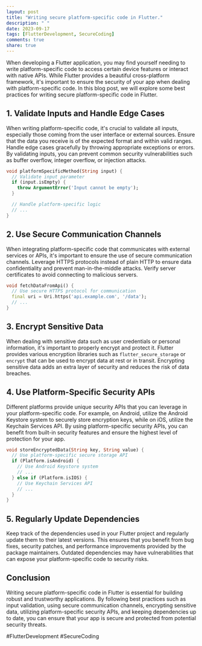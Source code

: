 ```yaml
---
layout: post
title: "Writing secure platform-specific code in Flutter."
description: " "
date: 2023-09-17
tags: [FlutterDevelopment, SecureCoding]
comments: true
share: true
---
```


When developing a Flutter application, you may find yourself needing to write platform-specific code to access certain device features or interact with native APIs. While Flutter provides a beautiful cross-platform framework, it's important to ensure the security of your app when dealing with platform-specific code. In this blog post, we will explore some best practices for writing secure platform-specific code in Flutter.

## 1. Validate Inputs and Handle Edge Cases

When writing platform-specific code, it's crucial to validate all inputs, especially those coming from the user interface or external sources. Ensure that the data you receive is of the expected format and within valid ranges. Handle edge cases gracefully by throwing appropriate exceptions or errors. By validating inputs, you can prevent common security vulnerabilities such as buffer overflow, integer overflow, or injection attacks.

```dart
void platformSpecificMethod(String input) {
  // Validate input parameter
  if (input.isEmpty) {
    throw ArgumentError('Input cannot be empty');
  }

  // Handle platform-specific logic
  // ...
}
```

## 2. Use Secure Communication Channels

When integrating platform-specific code that communicates with external services or APIs, it's important to ensure the use of secure communication channels. Leverage HTTPS protocols instead of plain HTTP to ensure data confidentiality and prevent man-in-the-middle attacks. Verify server certificates to avoid connecting to malicious servers.

```dart
void fetchDataFromApi() {
  // Use secure HTTPS protocol for communication
  final uri = Uri.https('api.example.com', '/data');
  // ...
}
```

## 3. Encrypt Sensitive Data

When dealing with sensitive data such as user credentials or personal information, it's important to properly encrypt and protect it. Flutter provides various encryption libraries such as `flutter_secure_storage` or `encrypt` that can be used to encrypt data at rest or in transit. Encrypting sensitive data adds an extra layer of security and reduces the risk of data breaches.

## 4. Use Platform-Specific Security APIs

Different platforms provide unique security APIs that you can leverage in your platform-specific code. For example, on Android, utilize the Android Keystore system to securely store encryption keys, while on iOS, utilize the Keychain Services API. By using platform-specific security APIs, you can benefit from built-in security features and ensure the highest level of protection for your app.

```dart
void storeEncryptedData(String key, String value) {
  // Use platform-specific secure storage API
  if (Platform.isAndroid) {
    // Use Android Keystore system
    // ...
  } else if (Platform.isIOS) {
    // Use Keychain Services API
    // ...
  }
}
```

## 5. Regularly Update Dependencies

Keep track of the dependencies used in your Flutter project and regularly update them to their latest versions. This ensures that you benefit from bug fixes, security patches, and performance improvements provided by the package maintainers. Outdated dependencies may have vulnerabilities that can expose your platform-specific code to security risks.

## Conclusion

Writing secure platform-specific code in Flutter is essential for building robust and trustworthy applications. By following best practices such as input validation, using secure communication channels, encrypting sensitive data, utilizing platform-specific security APIs, and keeping dependencies up to date, you can ensure that your app is secure and protected from potential security threats.

#FlutterDevelopment #SecureCoding